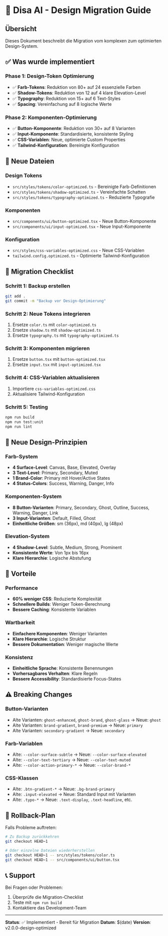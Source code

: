 # 🎨 Disa AI - Design Migration Guide

## Übersicht

Dieses Dokument beschreibt die Migration vom komplexen zum optimierten Design-System.

## ✅ Was wurde implementiert

### Phase 1: Design-Token Optimierung

- ✅ **Farb-Tokens**: Reduktion von 80+ auf 24 essenzielle Farben
- ✅ **Shadow-Tokens**: Reduktion von 12 auf 4 klare Elevation-Level
- ✅ **Typography**: Reduktion von 15+ auf 6 Text-Styles
- ✅ **Spacing**: Vereinfachung auf 8 logische Werte

### Phase 2: Komponenten-Optimierung

- ✅ **Button-Komponente**: Reduktion von 30+ auf 8 Varianten
- ✅ **Input-Komponente**: Standardisierte, konsistente Styling
- ✅ **CSS-Variablen**: Neue, optimierte Custom Properties
- ✅ **Tailwind-Konfiguration**: Bereinigte Konfiguration

## 📁 Neue Dateien

### Design Tokens

- `src/styles/tokens/color-optimized.ts` - Bereinigte Farb-Definitionen
- `src/styles/tokens/shadow-optimized.ts` - Vereinfachte Schatten
- `src/styles/tokens/typography-optimized.ts` - Reduzierte Typografie

### Komponenten

- `src/components/ui/button-optimized.tsx` - Neue Button-Komponente
- `src/components/ui/input-optimized.tsx` - Neue Input-Komponente

### Konfiguration

- `src/styles/css-variables-optimized.css` - Neue CSS-Variablen
- `tailwind.config.optimized.ts` - Optimierte Tailwind-Konfiguration

## 🔄 Migration Checklist

### Schritt 1: Backup erstellen

```bash
git add .
git commit -m "Backup vor Design-Optimierung"
```

### Schritt 2: Neue Tokens integrieren

1. Ersetze `color.ts` mit `color-optimized.ts`
2. Ersetze `shadow.ts` mit `shadow-optimized.ts`
3. Ersetze `typography.ts` mit `typography-optimized.ts`

### Schritt 3: Komponenten migrieren

1. Ersetze `button.tsx` mit `button-optimized.tsx`
2. Ersetze `input.tsx` mit `input-optimized.tsx`

### Schritt 4: CSS-Variablen aktualisieren

1. Importiere `css-variables-optimized.css`
2. Aktualisiere Tailwind-Konfiguration

### Schritt 5: Testing

```bash
npm run build
npm run test:unit
npm run lint
```

## 🎯 Neue Design-Prinzipien

### Farb-System

- **4 Surface-Level**: Canvas, Base, Elevated, Overlay
- **3 Text-Level**: Primary, Secondary, Muted
- **1 Brand-Color**: Primary mit Hover/Active States
- **4 Status-Colors**: Success, Warning, Danger, Info

### Komponenten-System

- **8 Button-Varianten**: Primary, Secondary, Ghost, Outline, Success, Warning, Danger, Link
- **3 Input-Varianten**: Default, Filled, Ghost
- **Einheitliche Größen**: sm (36px), md (40px), lg (48px)

### Elevation-System

- **4 Shadow-Level**: Subtle, Medium, Strong, Prominent
- **Konsistente Werte**: Von 1px bis 16px
- **Klare Hierarchie**: Logische Abstufung

## 🚀 Vorteile

### Performance

- **60% weniger CSS**: Reduzierte Komplexität
- **Schnellere Builds**: Weniger Token-Berechnung
- **Bessere Caching**: Konsistente Variablen

### Wartbarkeit

- **Einfachere Komponenten**: Weniger Varianten
- **Klare Hierarchie**: Logische Struktur
- **Bessere Dokumentation**: Weniger magische Werte

### Konsistenz

- **Einheitliche Sprache**: Konsistente Benennungen
- **Vorhersagbares Verhalten**: Klare Regeln
- **Bessere Accessibility**: Standardisierte Focus-States

## ⚠️ Breaking Changes

### Button-Varianten

- Alte Varianten: `ghost-enhanced`, `ghost-brand`, `ghost-glass` → Neue: `ghost`
- Alte Varianten: `brand-gradient`, `brand-premium` → Neue: `primary`
- Alte Varianten: `secondary-gradient` → Neue: `secondary`

### Farb-Variablen

- Alte: `--color-surface-subtle` → Neue: `--color-surface-elevated`
- Alte: `--color-text-tertiary` → Neue: `--color-text-muted`
- Alte: `--color-action-primary-*` → Neue: `--color-brand-*`

### CSS-Klassen

- Alte: `.btn-gradient-*` → Neue: `.bg-brand-primary`
- Alte: `.input-elevated` → Neue: Standard Input mit Varianten
- Alte: `.typo-*` → Neue: `.text-display`, `.text-headline`, etc.

## 🔧 Rollback-Plan

Falls Probleme auftreten:

```bash
# Zu Backup zurückkehren
git checkout HEAD~1

# Oder einzelne Dateien wiederherstellen
git checkout HEAD~1 -- src/styles/tokens/color.ts
git checkout HEAD~1 -- src/components/ui/button.tsx
```

## 📞 Support

Bei Fragen oder Problemen:

1. Überprüfe die Migration-Checklist
2. Teste mit `npm run build`
3. Kontaktiere das Development-Team

---

**Status**: ✅ Implementiert - Bereit für Migration
**Datum**: $(date)
**Version**: v2.0.0-design-optimized
